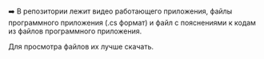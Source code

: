➡️ В репозитории лежит видео работающего приложения, файлы программного приложения (.cs формат) и файл с пояснениями к кодам из файлов программного приложения.


Для просмотра файлов их лучше скачать.

